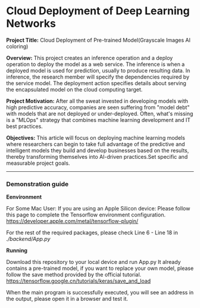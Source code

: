 # Cloud Deployment of Deep Learning Networks



**Project Title:** Cloud Deployment of Pre-trained Model(Grayscale Images AI coloring)

**Overview:** This project creates an inference operation and a deploy operation to deploy the model as a web service. The inference is when a deployed model is used for prediction, usually to produce resulting data. In inference, the research member will specify the dependencies required by the service model. The deployment action specifies details about serving the encapsulated model on the cloud computing target.

**Project Motivation:** After all the sweat invested in developing models with high predictive accuracy, companies are seen suffering from "model debt" with models that are not deployed or under-deployed. Often, what's missing is a "MLOps" strategy that combines machine learning development and IT best practices.

**Objectives:** This article will focus on deploying machine learning models where researchers can begin to take full advantage of the predictive and intelligent models they build and develop businesses based on the results, thereby transforming themselves into AI-driven practices.Set specific and measurable project goals.

---

### Demonstration guide

**Eenvironment**


For Some Mac User: If you are using an Apple Silicon device: Please follow this page to complete the Tensorflow environment configuration.  
https://developer.apple.com/metal/tensorflow-plugin/

For the rest of the required packages, please check Line 6 - Line 18 in *./backend/App.py*


**Running**


Download this repository to your local device and run App.py
It already contains a pre-trained model, if you want to replace your own model, please follow the save method provided by the official tutorial.
https://tensorflow.google.cn/tutorials/keras/save_and_load


When the main program is successfully executed, you will see an address in the output, please open it in a browser and test it.




